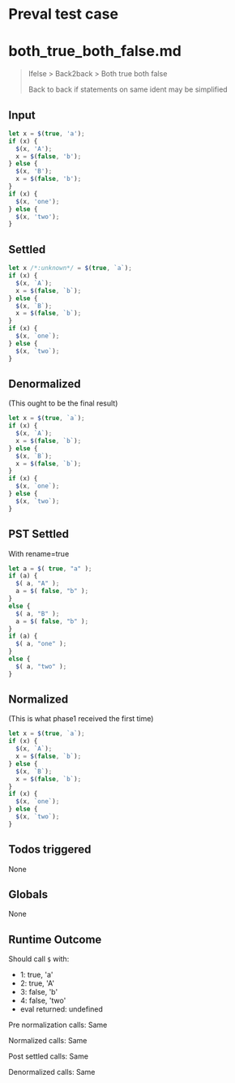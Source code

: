 # Preval test case

# both_true_both_false.md

> Ifelse > Back2back > Both true both false
>
> Back to back if statements on same ident may be simplified

## Input

`````js filename=intro
let x = $(true, 'a');
if (x) {
  $(x, 'A');
  x = $(false, 'b');
} else {
  $(x, 'B');
  x = $(false, 'b');
}
if (x) {
  $(x, 'one');
} else {
  $(x, 'two');
}
`````


## Settled


`````js filename=intro
let x /*:unknown*/ = $(true, `a`);
if (x) {
  $(x, `A`);
  x = $(false, `b`);
} else {
  $(x, `B`);
  x = $(false, `b`);
}
if (x) {
  $(x, `one`);
} else {
  $(x, `two`);
}
`````


## Denormalized
(This ought to be the final result)

`````js filename=intro
let x = $(true, `a`);
if (x) {
  $(x, `A`);
  x = $(false, `b`);
} else {
  $(x, `B`);
  x = $(false, `b`);
}
if (x) {
  $(x, `one`);
} else {
  $(x, `two`);
}
`````


## PST Settled
With rename=true

`````js filename=intro
let a = $( true, "a" );
if (a) {
  $( a, "A" );
  a = $( false, "b" );
}
else {
  $( a, "B" );
  a = $( false, "b" );
}
if (a) {
  $( a, "one" );
}
else {
  $( a, "two" );
}
`````


## Normalized
(This is what phase1 received the first time)

`````js filename=intro
let x = $(true, `a`);
if (x) {
  $(x, `A`);
  x = $(false, `b`);
} else {
  $(x, `B`);
  x = $(false, `b`);
}
if (x) {
  $(x, `one`);
} else {
  $(x, `two`);
}
`````


## Todos triggered


None


## Globals


None


## Runtime Outcome


Should call `$` with:
 - 1: true, 'a'
 - 2: true, 'A'
 - 3: false, 'b'
 - 4: false, 'two'
 - eval returned: undefined

Pre normalization calls: Same

Normalized calls: Same

Post settled calls: Same

Denormalized calls: Same
